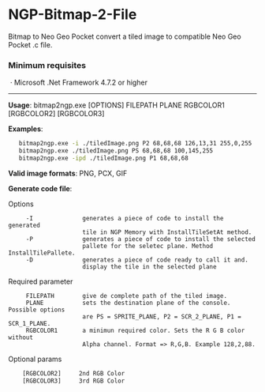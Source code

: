 # NGP-Bitmap-2-File
Bitmap to Neo Geo Pocket convert a tiled image to compatible Neo Geo Pocket .c file.

### Minimum requisites
​    · Microsoft .Net Framework 4.7.2 or higher

---
**Usage**: bitmap2ngp.exe [OPTIONS] FILEPATH PLANE RGBCOLOR1 [RGBCOLOR2] [RGBCOLOR3]

**Examples**:

```bash
   bitmap2ngp.exe -i ./tiledImage.png P2 68,68,68 126,13,31 255,0,255 
   bitmap2ngp.exe ./tiledImage.png PS 68,68,68 100,145,255
   bitmap2ngp.exe -ipd ./tiledImage.png P1 68,68,68 
```

**Valid image formats**:
 PNG, PCX, GIF

**Generate code file**:

 Options

         -I              generates a piece of code to install the generated
                         tile in NGP Memory with InstallTileSetAt method.
         -P              generates a piece of code to install the selected
                         pallete for the seletec plane. Method InstallTilePallete.
         -D              generates a piece of code ready to call it and.
                         display the tile in the selected plane

Required parameter

         FILEPATH        give de complete path of the tiled image.
         PLANE           sets the destination plane of the console. Possible options
                         are PS = SPRITE_PLANE, P2 = SCR_2_PLANE, P1 = SCR_1_PLANE.
         RGBCOLOR1       a minimun required color. Sets the R G B color without
                         Alpha channel. Format => R,G,B. Example 128,2,88.

Optional params

```bash
	[RGBCOLOR2]     2nd RGB Color
	[RGBCOLOR3]     3rd RGB Color
```

